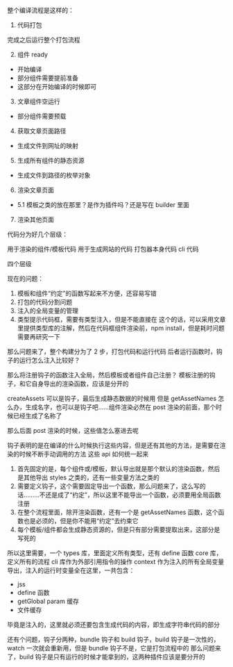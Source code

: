 整个编译流程是这样的：

1. 代码打包

完成之后运行整个打包流程

2. 组件 ready

- 开始编译
- 部分组件需要提前准备
- 这部分在开始编译的时候即可

3. 文章组件空运行

- 部分组件需要预载

4. 获取文章页面路径

- 生成文件到网址的映射

5. 生成所有组件的静态资源

- 生成文件到路径的枚举对象

6. 渲染文章页面

- 5.1 模板之类的放在那里？是作为插件吗？还是写在 builder 里面

7. 渲染其他页面

代码分为好几个层级：

用于渲染的组件/模板代码
用于生成网站的代码
打包器本身代码
cli 代码

四个层级

现在的问题：

1. 模板和组件“约定”的函数写起来不方便，还容易写错
2. 打包的代码分割问题
3. 注入的全局变量的管理
4. 类型提示代码框，需要有类型注入，但是不能直接在
   这个的话，可以采用文章里提供类型库的注解，然后在代码框组件渲染前，npm install，但是耗时问题需要再研究一下

那么问题来了，整个构建分为了 2 步，打包代码和运行代码
后者运行函数时，钩子的运行怎么注入比较好？

那么将注册钩子的函数注入全局，然后模板或者组件自己注册？
模板注册的钩子，和它自身导出的渲染函数，应该是分开的

createAssets 可以是钩子，最后生成静态数据的时候用
但是 getAssetNames 怎么办，生成名字，也可以是钩子吧……组件渲染必然在 post 渲染的前面，那个时候已经生成了名称了

那么后面 post 渲染的时候，这些值怎么塞进去呢

钩子表明的是在编译的什么时候执行这些内容，但是还有其他的方法，是需要在渲染的时候不断手动调用的方法
这些 api 如何统一起来

1. 首先固定的是，每个组件或/模板，默认导出就是那个默认的渲染函数，然后是其他导出 styles 之类的，还有一些变量方法之类的
2. 需要定义钩子，这个需要固定导出一个函数，那么问题来了，这么写的话………不还是成了“约定”，所以这里不能导出一个函数，必须要用全局函数注册
3. 在整个流程里面，除开渲染函数，还有一个是 getAssetNames 函数，这个函数也是必须的，但是你不能用“约定”去约束它
4. 每个模板/组件都会生成静态资源的，但是只有部分需要提取出来，这部分是写死的

所以这里需要，一个 types 库，里面定义所有类型，还有 define 函数
core 库，定义所有的流程
cli 库作为外部引用指令的操作
context 作为注入的所有全局变量导出，注入的运行时变量全在这里，一共包含：

- jss
- define 函数
- getGlobal param 缓存
- 文件缓存

毕竟是注入的，这里就必须还要包含生成代码的内容，即生成字符串代码的部分

还有个问题，钩子分两种，bundle 钩子和 build 钩子，build 钩子是一次性的，watch 一次就会重新用，但是 bundle 钩子不是，它是打包流程中的
那么问题来了，build 钩子是只有运行的时候才能拿到的，这两种插件应该是要分开的
